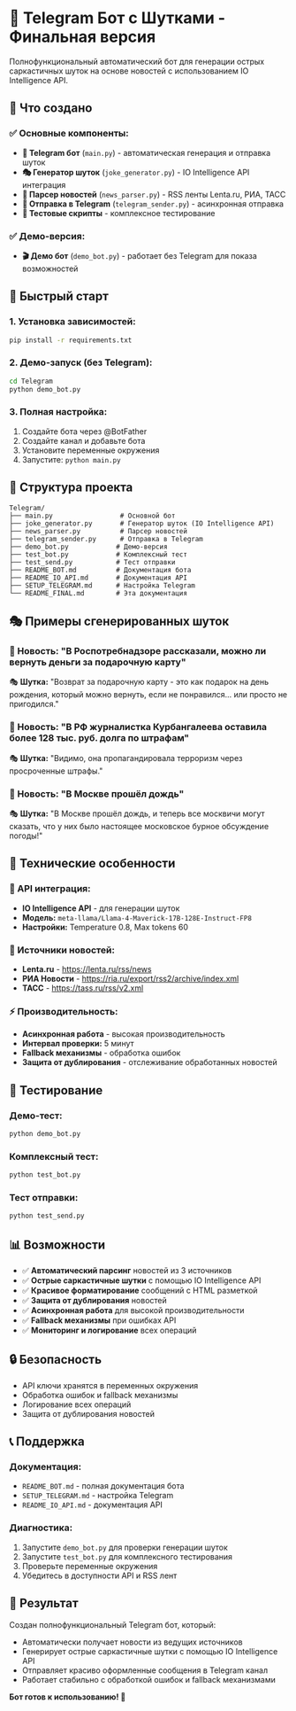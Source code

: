 # 🤖 Telegram Бот с Шутками - Финальная версия

Полнофункциональный автоматический бот для генерации острых саркастичных шуток на основе новостей с использованием IO Intelligence API.

## 🎉 Что создано

### ✅ Основные компоненты:
- **🤖 Telegram бот** (`main.py`) - автоматическая генерация и отправка шуток
- **🎭 Генератор шуток** (`joke_generator.py`) - IO Intelligence API интеграция
- **📰 Парсер новостей** (`news_parser.py`) - RSS ленты Lenta.ru, РИА, ТАСС
- **📱 Отправка в Telegram** (`telegram_sender.py`) - асинхронная отправка
- **🧪 Тестовые скрипты** - комплексное тестирование

### ✅ Демо-версия:
- **🎬 Демо бот** (`demo_bot.py`) - работает без Telegram для показа возможностей

## 🚀 Быстрый старт

### 1. Установка зависимостей:
```bash
pip install -r requirements.txt
```

### 2. Демо-запуск (без Telegram):
```bash
cd Telegram
python demo_bot.py
```

### 3. Полная настройка:
1. Создайте бота через @BotFather
2. Создайте канал и добавьте бота
3. Установите переменные окружения
4. Запустите: `python main.py`

## 📁 Структура проекта

```
Telegram/
├── main.py                 # Основной бот
├── joke_generator.py       # Генератор шуток (IO Intelligence API)
├── news_parser.py          # Парсер новостей
├── telegram_sender.py      # Отправка в Telegram
├── demo_bot.py            # Демо-версия
├── test_bot.py            # Комплексный тест
├── test_send.py           # Тест отправки
├── README_BOT.md          # Документация бота
├── README_IO_API.md       # Документация API
├── SETUP_TELEGRAM.md      # Настройка Telegram
└── README_FINAL.md        # Эта документация
```

## 🎭 Примеры сгенерированных шуток

### 📰 Новость: "В Роспотребнадзоре рассказали, можно ли вернуть деньги за подарочную карту"
🎭 **Шутка:** "Возврат за подарочную карту - это как подарок на день рождения, который можно вернуть, если не понравился... или просто не пригодился."

### 📰 Новость: "В РФ журналистка Курбангалеева оставила более 128 тыс. руб. долга по штрафам"
🎭 **Шутка:** "Видимо, она пропагандировала терроризм через просроченные штрафы."

### 📰 Новость: "В Москве прошёл дождь"
🎭 **Шутка:** "В Москве прошёл дождь, и теперь все москвичи могут сказать, что у них было настоящее московское бурное обсуждение погоды!"

## 🔧 Технические особенности

### 🤖 API интеграция:
- **IO Intelligence API** - для генерации шуток
- **Модель:** `meta-llama/Llama-4-Maverick-17B-128E-Instruct-FP8`
- **Настройки:** Temperature 0.8, Max tokens 60

### 📰 Источники новостей:
- **Lenta.ru** - https://lenta.ru/rss/news
- **РИА Новости** - https://ria.ru/export/rss2/archive/index.xml
- **ТАСС** - https://tass.ru/rss/v2.xml

### ⚡ Производительность:
- **Асинхронная работа** - высокая производительность
- **Интервал проверки:** 5 минут
- **Fallback механизмы** - обработка ошибок
- **Защита от дублирования** - отслеживание обработанных новостей

## 🧪 Тестирование

### Демо-тест:
```bash
python demo_bot.py
```

### Комплексный тест:
```bash
python test_bot.py
```

### Тест отправки:
```bash
python test_send.py
```

## 📊 Возможности

- ✅ **Автоматический парсинг** новостей из 3 источников
- ✅ **Острые саркастичные шутки** с помощью IO Intelligence API
- ✅ **Красивое форматирование** сообщений с HTML разметкой
- ✅ **Защита от дублирования** новостей
- ✅ **Асинхронная работа** для высокой производительности
- ✅ **Fallback механизмы** при ошибках API
- ✅ **Мониторинг и логирование** всех операций

## 🔒 Безопасность

- API ключи хранятся в переменных окружения
- Обработка ошибок и fallback механизмы
- Логирование всех операций
- Защита от дублирования новостей

## 📞 Поддержка

### Документация:
- `README_BOT.md` - полная документация бота
- `SETUP_TELEGRAM.md` - настройка Telegram
- `README_IO_API.md` - документация API

### Диагностика:
1. Запустите `demo_bot.py` для проверки генерации шуток
2. Запустите `test_bot.py` для комплексного тестирования
3. Проверьте переменные окружения
4. Убедитесь в доступности API и RSS лент

## 🎯 Результат

Создан полнофункциональный Telegram бот, который:
- Автоматически получает новости из ведущих источников
- Генерирует острые саркастичные шутки с помощью IO Intelligence API
- Отправляет красиво оформленные сообщения в Telegram канал
- Работает стабильно с обработкой ошибок и fallback механизмами

**Бот готов к использованию! 🎉** 